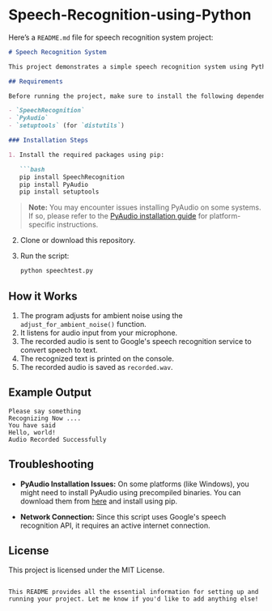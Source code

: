 # Speech-Recognition-using-Python
Here’s a `README.md` file for speech recognition system project:

```markdown
# Speech Recognition System

This project demonstrates a simple speech recognition system using Python's `SpeechRecognition` library. It records your voice input via a microphone, recognizes the speech using Google's speech recognition service, and saves the recorded audio in a `.wav` file.

## Requirements

Before running the project, make sure to install the following dependencies:

- `SpeechRecognition`
- `PyAudio`
- `setuptools` (for `distutils`)

### Installation Steps

1. Install the required packages using pip:

   ```bash
   pip install SpeechRecognition
   pip install PyAudio
   pip install setuptools
   ```

   > **Note:** You may encounter issues installing PyAudio on some systems. If so, please refer to the [PyAudio installation guide](https://people.csail.mit.edu/hubert/pyaudio/#downloads) for platform-specific instructions.

2. Clone or download this repository.

3. Run the script:

   ```bash
   python speechtest.py
   ```

## How it Works

1. The program adjusts for ambient noise using the `adjust_for_ambient_noise()` function.
2. It listens for audio input from your microphone.
3. The recorded audio is sent to Google's speech recognition service to convert speech to text.
4. The recognized text is printed on the console.
5. The recorded audio is saved as `recorded.wav`.

## Example Output

```plaintext
Please say something
Recognizing Now ....
You have said 
Hello, world!
Audio Recorded Successfully
```

## Troubleshooting

- **PyAudio Installation Issues:** On some platforms (like Windows), you might need to install PyAudio using precompiled binaries. You can download them from [here](https://www.lfd.uci.edu/~gohlke/pythonlibs/#pyaudio) and install using pip.

- **Network Connection:** Since this script uses Google's speech recognition API, it requires an active internet connection.

## License

This project is licensed under the MIT License.
```

This README provides all the essential information for setting up and running your project. Let me know if you'd like to add anything else!
